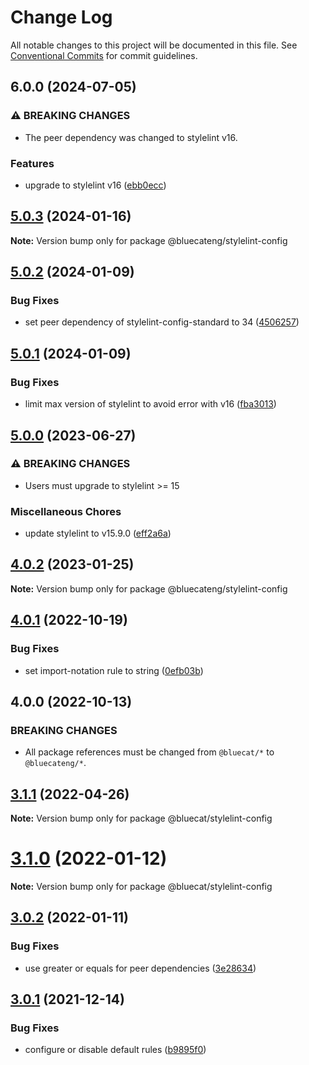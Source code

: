 # Change Log

All notable changes to this project will be documented in this file.
See [Conventional Commits](https://conventionalcommits.org) for commit guidelines.

## 6.0.0 (2024-07-05)

### ⚠ BREAKING CHANGES

- The peer dependency was changed to stylelint v16.

### Features

- upgrade to stylelint v16 ([ebb0ecc](https://github.com/bluecatengineering/stylelint-packages/commit/ebb0ecc670f7ea8f000763f53bcdba2f11975864))

## [5.0.3](https://github.com/bluecatengineering/pelagos-packages/compare/@bluecateng/stylelint-config@5.0.2...@bluecateng/stylelint-config@5.0.3) (2024-01-16)

**Note:** Version bump only for package @bluecateng/stylelint-config

## [5.0.2](https://github.com/bluecatengineering/pelagos-packages/compare/@bluecateng/stylelint-config@5.0.1...@bluecateng/stylelint-config@5.0.2) (2024-01-09)

### Bug Fixes

- set peer dependency of stylelint-config-standard to 34 ([4506257](https://github.com/bluecatengineering/pelagos-packages/commit/45062579ab6e74d0f2cac5891d33f575e27d5b56))

## [5.0.1](https://github.com/bluecatengineering/pelagos-packages/compare/@bluecateng/stylelint-config@5.0.0...@bluecateng/stylelint-config@5.0.1) (2024-01-09)

### Bug Fixes

- limit max version of stylelint to avoid error with v16 ([fba3013](https://github.com/bluecatengineering/pelagos-packages/commit/fba3013a800cbac23de19ba3bd86827250f30e38))

## [5.0.0](https://github.com/bluecatengineering/pelagos-packages/compare/@bluecateng/stylelint-config@4.0.2...@bluecateng/stylelint-config@5.0.0) (2023-06-27)

### ⚠ BREAKING CHANGES

- Users must upgrade to stylelint >= 15

### Miscellaneous Chores

- update stylelint to v15.9.0 ([eff2a6a](https://github.com/bluecatengineering/pelagos-packages/commit/eff2a6a5bd90e7cee07752a82bfab07accfe9ba0))

## [4.0.2](https://github.com/bluecatengineering/pelagos-packages/compare/@bluecateng/stylelint-config@4.0.1...@bluecateng/stylelint-config@4.0.2) (2023-01-25)

**Note:** Version bump only for package @bluecateng/stylelint-config

## [4.0.1](https://github.com/bluecatengineering/pelagos-packages/compare/@bluecateng/stylelint-config@4.0.0...@bluecateng/stylelint-config@4.0.1) (2022-10-19)

### Bug Fixes

- set import-notation rule to string ([0efb03b](https://github.com/bluecatengineering/pelagos-packages/commit/0efb03be6a704bc6125ca4ec27b92995735a0bef))

## 4.0.0 (2022-10-13)

### BREAKING CHANGES

- All package references must be changed from `@bluecat/*` to `@bluecateng/*`.

## [3.1.1](https://gitlab.bluecatlabs.net/bluecat-uiux/stylelint-packages/compare/v3.1.0...v3.1.1) (2022-04-26)

**Note:** Version bump only for package @bluecat/stylelint-config

# [3.1.0](https://gitlab.bluecatlabs.net/bluecat-uiux/stylelint-packages/compare/v3.0.2...v3.1.0) (2022-01-12)

**Note:** Version bump only for package @bluecat/stylelint-config

## [3.0.2](https://gitlab.bluecatlabs.net/bluecat-uiux/stylelint-packages/compare/v3.0.1...v3.0.2) (2022-01-11)

### Bug Fixes

- use greater or equals for peer dependencies ([3e28634](https://gitlab.bluecatlabs.net/bluecat-uiux/stylelint-packages/commit/3e28634996e89e58f0311f1f347d2312f4093b2a))

## [3.0.1](https://gitlab.bluecatlabs.net/bluecat-uiux/stylelint-packages/compare/v3.0.0...v3.0.1) (2021-12-14)

### Bug Fixes

- configure or disable default rules ([b9895f0](https://gitlab.bluecatlabs.net/bluecat-uiux/stylelint-packages/commit/b9895f0461bfffb0d08f303c463f5e223097b616))
